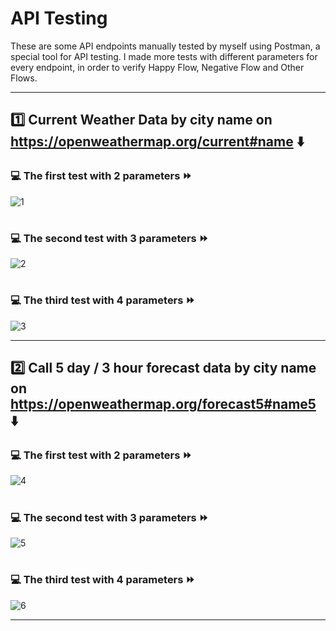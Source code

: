 # API Testing
These are some API endpoints manually tested by myself using Postman, a special tool for API testing. I made more tests with different parameters for every endpoint, in order to verify Happy Flow, Negative Flow and Other Flows.


------



## :one: Current Weather Data by city name on https://openweathermap.org/current#name :arrow_down:



### :computer: The first test with 2 parameters :fast_forward:
![1](https://user-images.githubusercontent.com/115346533/206506832-1959d3d9-eef3-4d99-8271-6de81b201aa4.jpg)

#



### :computer: The second test with 3 parameters :fast_forward:
![2](https://user-images.githubusercontent.com/115346533/206515628-77a7955a-6d1b-4a89-a502-6f2522365d3c.jpg)

#



### :computer: The third test with 4 parameters :fast_forward:
![3](https://user-images.githubusercontent.com/115346533/206517161-72611749-2f34-418f-ad5d-977a41433e77.jpg)


------



## :two: Call 5 day / 3 hour forecast data by city name on https://openweathermap.org/forecast5#name5 :arrow_down:



### :computer: The first test with 2 parameters :fast_forward:
![4](https://user-images.githubusercontent.com/115346533/206523239-d6c6bc37-30b0-4155-991b-dc6ab7fc7ac1.jpg)

#



### :computer: The second test with 3 parameters :fast_forward:
![5](https://user-images.githubusercontent.com/115346533/206524326-f6ca53fa-87c2-42c0-a2f7-af99aab7eade.jpg)

#



### :computer: The third test with 4 parameters :fast_forward:
![6](https://user-images.githubusercontent.com/115346533/206524923-1170f734-0927-4ee6-87fe-bd2c77dcbea6.jpg)


------



